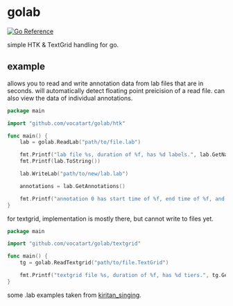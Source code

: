 # golab

[![Go Reference](https://pkg.go.dev/badge/github.com/vocatart/golab.svg)](https://pkg.go.dev/github.com/vocatart/golab)

simple HTK & TextGrid handling for go.

## example

allows you to read and write annotation data from lab files that are in seconds. will automatically detect floating point preicision of a read file. can also view the data of individual annotations.

```go
package main

import "github.com/vocatart/golab/htk"

func main() {
    lab = golab.ReadLab("path/to/file.lab")

    fmt.Printf("lab file %s, duration of %f, has %d labels.", lab.GetName(), lab.GetDuration(), lab.GetLength()) 
    fmt.Printf(lab.ToString())

    lab.WriteLab("path/to/new/lab.lab")

    annotations = lab.GetAnnotations()

    fmt.Printf("annotation 0 has start time of %f, end time of %f, and label %s", annotations[0].GetStart(), annotations[0].GetEnd(), annotations[0].GetLabel())
}
```

for textgrid, implementation is mostly there, but cannot write to files yet.

```go
package main

import "github.com/vocatart/golab/textgrid"

func main() {
    tg = golab.ReadTextgrid("path/to/file.TextGrid")

    fmt.Printf("textgrid file %s, duration of %f, has %d tiers.", tg.GetName(), tg.GetDuration(), tg.GetTiers().GetSize()) 
}
```
some .lab examples taken from [kiritan_singing](https://github.com/mmorise/kiritan_singing).
